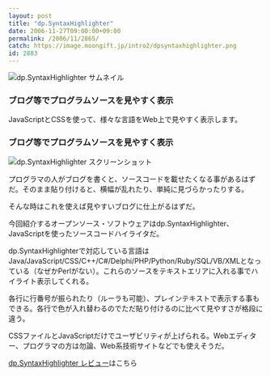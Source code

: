 ```yaml
---
layout: post
title: "dp.SyntaxHighlighter"
date: 2006-11-27T09:00:00+09:00
permalink: /2006/11/2865/
catch: https://image.moongift.jp/intro2/dpsyntaxhighlighter.png
id: 2883
---
```

 ![dp.SyntaxHighlighter サムネイル](https://image.moongift.jp/intro2/dpsyntaxhighlighter.t.png "dp.SyntaxHighlighter サムネイル")
  

### ブログ等でプログラムソースを見やすく表示
  
JavaScriptとCSSを使って、様々な言語をWeb上で見やすく表示します。  
<!--more-->  

### ブログ等でプログラムソースを見やすく表示
  

![dp.SyntaxHighlighter スクリーンショット](https://image.moongift.jp/intro2/dpsyntaxhighlighter.png "dp.SyntaxHighlighter スクリーンショット")

  

プログラマの人がブログを書くと、ソースコードを載せたくなる事があるはずだ。そのまま貼り付けると、横幅が乱れたり、単純に見づらかったりする。

  

そんな時はこれを使えば見やすいブログに仕上がるはずだ。

  

今回紹介するオープンソース・ソフトウェアはdp.SyntaxHighlighter、JavaScriptを使ったソースコードハイライタだ。

  

dp.SyntaxHighlighterで対応している言語はJava/JavaScript/CSS/C++/C#/Delphi/PHP/Python/Ruby/SQL/VB/XMLとなっている（なぜかPerlがない）。これらのソースをテキストエリアに入れる事でハイライト表示してくれる。

  

各行に行番号が振られたり（ルーラも可能）、プレインテキストで表示する事もできる。各行で色が入れ替わるのでただ貼り付けるのに比べて見やすさが格段に違う。

  

CSSファイルとJavaScriptだけでユーザビリティが上げられる。Webエディター、プログラマの方は勿論、Web系技術サイトなどでも使えそうだ。

  

[dp.SyntaxHighlighter レビュー](http://oss.moongift.jp/review/i-2866.html)はこちら

